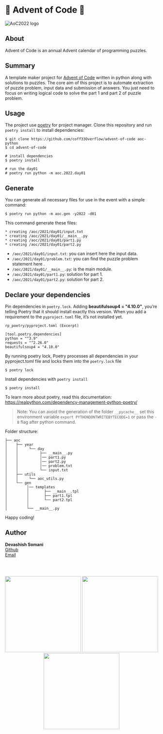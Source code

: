# 🎄 Advent of Code 🎄

![AoC2022 logo](https://blog.pythondiscord.com/content/images/2021/03/AoC_banner.png)

## About

Advent of Code is an annual Advent calendar of programming puzzles.

## Summary

A template maker project for [Advent of Code](https://adventofcode.com) written in python along with solutions to puzzles.
The core aim of this project is to automate extraction of puzzle problem, input data and submission of answers. 
You just need to focus on writing logical code to solve the part 1 and part 2 of puzzle problem.

## Usage

The project use [poetry](https://python-poetry.org) for project manager.
Clone this repository and run `poetry install` to install dependencies:

    $ git clone https://github.com/coff33Overflow/advent-of-code aoc-python
    $ cd advent-of-code

    # install dependencies
    $ poetry install

    # run the day01
    # poetry run python -m aoc.2022.day01

## Generate

You can generate all necessary files for use in the event with a simple
command:

    $ poetry run python -m aoc.gen -y2022 -d01

This command generate these files:

    * creating /aoc/2021/day01/input.txt
    * creating /aoc/2021/day01/__main__.py
    * creating /aoc/2021/day01/part1.py
    * creating /aoc/2021/day01/part2.py

- `/aoc/2021/day01/input.txt`: you can insert here the input data.
- `/aoc/2021/day01/problem.txt`: you can find the puzzle problem statement here .
- `/aoc/2021/day01/__main__.py`: is the main module.
- `/aoc/2021/day01/part1.py`: solution for part 1.
- `/aoc/2021/day01/part2.py`: solution for part 2.

## Declare your dependencies

Pin dependencies in `poetry.lock`. 
Adding **beautifulsoup4 = "4.10.0"**, you’re telling Poetry that it should install exactly this version. 
When you add a requirement to the `pyproject.toml` file, it’s not installed yet.

    rp_poetry/pyproject.toml (Excerpt)

    [tool.poetry.dependencies]
    python = "^3.9"
    requests = "^2.26.0"
    beautifulsoup4 = "4.10.0"


By running poetry lock, Poetry processes all dependencies in your pyproject.toml file 
and locks them into the `poetry.lock` file

    $ poetry lock

Install dependencies with `poetry install`

    $ poetry install

To learn more about poetry, read this documentation: https://realpython.com/dependency-management-python-poetry/

> Note:
> You can avoid the generation of the folder `__pycache__` set this environment
> variable `export PYTHONDONTWRITEBYTECODE=1` or pass the `-B` flag
> after python command.

Folder structure:

    ├── aoc
    │    ├── year
    │    │     └── day
    │    │          ├── __main__.py
    │    │          │── part1.py
    │    │          │── part2.py
    │    │          │── problem.txt
    │    │          └── input.txt 
    │    ├── utils
    │    │     └── aoc_utils.py
    │    └── gen
    │         │── templates
    │         │       ├── __main__.tpl
    │         │       ├── part1.tpl
    │         │       └── part2.tpl
    │         │
    │         └── __main__.py

Happy coding!
<br>

## Author
**Devashish Somani**
<br>
[Github](https://github.com/coff33Overflow) 
<br>
[Email](mailto:devashishsomani1995@gmail.com)

<br>
<br>
<p align="center">
<img src="https://wp.technologyreview.com/wp-content/uploads/2021/12/aoc-santa-hat.gif" width="250" height="250"/>
<img src="https://eduherminio.github.io/assets/images/2020-11-26-getting-ready-for-aoc-2020/aoc_2015.gif" width="250" height="250"/>
<img src="https://wp.technologyreview.com/wp-content/uploads/2021/12/reindeer.gif" width="250" height="250"/>
</p>
